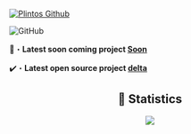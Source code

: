 <a href="https://www.youtube.com/watch?v=zL19uMsnpSU&t" target="_blank"> <img src="https://i.pinimg.com/originals/4b/dc/f4/4bdcf4287dafcf99a2bfd849d869567b.jpg" alt="Plintos Github"/></a>

![GitHub](https://komarev.com/ghpvc/?username=Plintor&style=flat)
<br>

📂・**Latest soon coming project [Soon](Soon)**

✔️・**Latest open source project [delta](https://github.com/Plintor)**

<div align="center">
  <h2 align="center">🔴 Statistics</h2>
  <img src="http://github-readme-streak-stats.herokuapp.com?user=Plintor&theme=tokyonight_duo&hide_border=true&mode=weekly">
</div>
